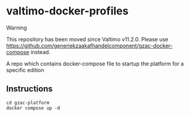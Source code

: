 # valtimo-docker-profiles

> [!WARNING]  
> This repository has been moved since Valtimo v11.2.0. Please
> use https://github.com/generiekzaakafhandelcomponent/gzac-docker-compose instead.

A repo which contains docker-compose file to startup the platform for a specific edition

## Instructions

    cd gzac-platform
    docker compose up -d
